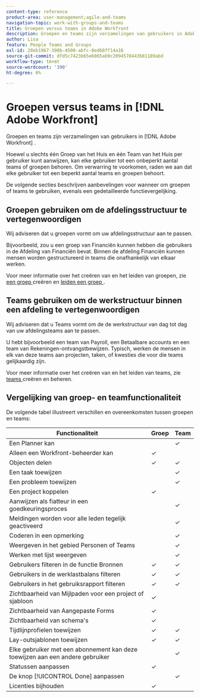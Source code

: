 ```yaml
---
content-type: reference
product-area: user-management;agile-and-teams
navigation-topic: work-with-groups-and-teams
title: Groepen versus teams in Adobe Workfront
description: Groepen en teams zijn verzamelingen van gebruikers in Adobe Workfront.
author: Lisa
feature: People Teams and Groups
exl-id: 28eb1967-390b-4500-abfc-8ed68ff14a16
source-git-commit: dfd5c7423b65e6065ab9c2094578443b81189abd
workflow-type: tm+mt
source-wordcount: '390'
ht-degree: 0%

---
```


# Groepen versus teams in [!DNL Adobe Workfront]

<!-- Audited: 12/2023 -->

Groepen en teams zijn verzamelingen van gebruikers in [!DNL Adobe Workfront] .

Hoewel u slechts één Groep van het Huis en één Team van het Huis per gebruiker kunt aanwijzen, kan elke gebruiker tot een onbeperkt aantal teams of groepen behoren. Om verwarring te voorkomen, raden we aan dat elke gebruiker tot een beperkt aantal teams en groepen behoort.

De volgende secties beschrijven aanbevelingen voor wanneer om groepen of teams te gebruiken, evenals een gedetailleerde functievergelijking.

## Groepen gebruiken om de afdelingsstructuur te vertegenwoordigen

Wij adviseren dat u groepen vormt om uw afdelingsstructuur aan te passen.

Bijvoorbeeld, zou u een groep van Financiën kunnen hebben die gebruikers in de Afdeling van Financiën bevat. Binnen de afdeling Financiën kunnen mensen worden gestructureerd in teams die onafhankelijk van elkaar werken.

Voor meer informatie over het creëren van en het leiden van groepen, zie [ een groep ](../../administration-and-setup/manage-groups/create-and-manage-groups/create-a-group.md) creëren en [ leiden een groep ](../../administration-and-setup/manage-groups/create-and-manage-groups/manage-a-group.md).

## Teams gebruiken om de werkstructuur binnen een afdeling te vertegenwoordigen

Wij adviseren dat u Teams vormt om de de werkstructuur van dag tot dag van uw afdelingsteams aan te passen.

U hebt bijvoorbeeld een team van Payroll, een Betaalbare accounts en een team van Rekeningen-ontvangstbewijzen. Typisch, werken de mensen in elk van deze teams aan projecten, taken, of kwesties die voor die teams gelijkaardig zijn.

Voor meer informatie over het creëren van en het leiden van teams, zie [ teams ](../../people-teams-and-groups/create-and-manage-teams/create-and-mange-teams.md) creëren en beheren.

## Vergelijking van groep- en teamfunctionaliteit

De volgende tabel illustreert verschillen en overeenkomsten tussen groepen en teams:

| **Functionaliteit** | **Groep** | **Team** |
|---|---|---|
| Een Planner kan |  | ✓ |
| Alleen een Workfront-beheerder kan | ✓ |  |
| Objecten delen | ✓ | ✓ |
| Een taak toewijzen |  | ✓ |
| Een probleem toewijzen |  | ✓ |
| Een project koppelen | ✓ |  |
| Aanwijzen als fiatteur in een goedkeuringsproces |  | ✓ |
| Meldingen worden voor alle leden tegelijk geactiveerd |  | ✓ |
| Coderen in een opmerking |  | ✓ |
| Weergeven in het gebied Personen of Teams |  | ✓ |
| Werken met lijst weergeven |  | ✓ |
| Gebruikers filteren in de functie Bronnen | ✓ | ✓ |
| Gebruikers in de werklastbalans filteren | ✓ | ✓ |
| Gebruikers in het gebruiksrapport filteren | ✓ | ✓ |
| Zichtbaarheid van Mijlpaden voor een project of sjabloon | ✓ |  |
| Zichtbaarheid van Aangepaste Forms | ✓ |  |
| Zichtbaarheid van schema&#39;s | ✓ |  |
| Tijdlijnprofielen toewijzen | ✓ | ✓ |
| Lay-outsjablonen toewijzen | ✓ | ✓ |
| Elke gebruiker met een abonnement kan deze toewijzen aan een andere gebruiker |  | ✓ |
| Statussen aanpassen | ✓ |  |
| De knop [!UICONTROL Done] aanpassen |  | ✓ |
| Licenties bijhouden | ✓ |  |

